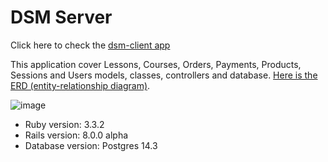 # DSM Server
Click here to check the [dsm-client app](https://github.com/jmlandi/dsm-client/blob/main/README.md)

This application cover Lessons, Courses, Orders, Payments, Products, Sessions and Users models, classes, controllers and database. [Here is the ERD (entity-relationship diagram)](https://dbdiagram.io/d/666520039713410b051b1aa9).

![image](https://github.com/jmlandi/dsm-server/assets/98327875/2cbc8175-4568-4439-bf99-ffcbfbe3fb42)


* Ruby version: 3.3.2
* Rails version: 8.0.0 alpha
* Database version: Postgres 14.3
